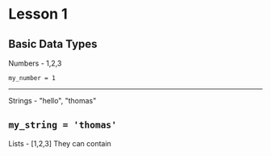 # Lesson 1

## Basic Data Types


Numbers - 1,2,3

  `my_number = 1`

---

Strings - "hello", "thomas"

  `my_string = 'thomas'`
---

Lists - [1,2,3]
They can contain 
